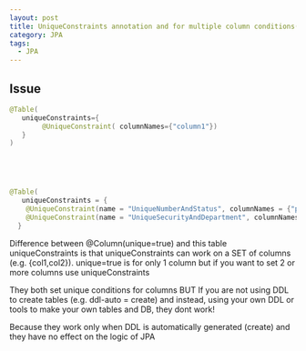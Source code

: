 ```yaml
---
layout: post
title: UniqueConstraints annotation and for multiple column conditions(제약조건) where Column annotation is insufficient
category: JPA
tags:
  - JPA
---
```

  
## Issue
```java
@Table(
   uniqueConstraints={
		@UniqueConstraint( columnNames={"column1"})
   }
)


      


@Table(
   uniqueConstraints = {
  	@UniqueConstraint(name = "UniqueNumberAndStatus", columnNames = {"personNumber", "isActive"}),
  	@UniqueConstraint(name = "UniqueSecurityAndDepartment", columnNames = {"securityNumber", "departmentCode"})
  }

```

Difference between @Column(unique=true) and this table uniqueConstraints is that uniqueConstraints can work on a SET of columns (e.g. {col1,col2}). unique=true is for only 1 column but if you want to set 2 or more columns use uniqueConstraints

They both set unique conditions for columns BUT
If you are not using DDL to create tables (e.g. ddl-auto = create) and instead, using your own DDL or tools to make your own tables and DB, they dont work!

Because they work only when DDL is automatically generated (create) and they have no effect on the logic of JPA
